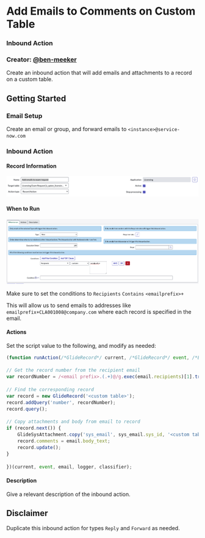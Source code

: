 # Add Emails to Comments on Custom Table

### Inbound Action

### Creator: [@ben-meeker](https://github.com/ben-meeker)

Create an inbound action that will add emails and attachments to a record on a custom table.

## Getting Started

### Email Setup

Create an email or group, and forward emails to `<instance>@service-now.com`

### Inbound Action

#### Record Information

![Record Information](record_information.png "Record Information")

#### When to Run

![When to Run](when_to_run.png "When to Run")

Make sure to set the conditions to `Recipients` `Contains` `<emailprefix>+`

This will allow us to send emails to addresses like `emailprefix+CLA001008@company.com` where each record is specified in the email.

#### Actions

Set the script value to the following, and modify as needed:

```javascript
(function runAction(/*GlideRecord*/ current, /*GlideRecord*/ event, /*EmailWrapper*/ email, /*ScopedEmailLogger*/ logger, /*EmailClassifier*/ classifier) {

// Get the record number from the recipient email
var recordNumber = /<email prefix>.(.+)@/g.exec(email.recipients)[1].trim();

// Find the corresponding record
var record = new GlideRecord('<custom table>');
record.addQuery('number', recordNumber);
record.query();

// Copy attachments and body from email to record
if (record.next()) {
	GlideSysAttachment.copy('sys_email', sys_email.sys_id, '<custom table>', record.sys_id);
	record.comments = email.body_text;
	record.update();
}

})(current, event, email, logger, classifier);
```

#### Description

Give a relevant description of the inbound action.

## Disclaimer

Duplicate this inbound action for types `Reply` and `Forward` as needed.